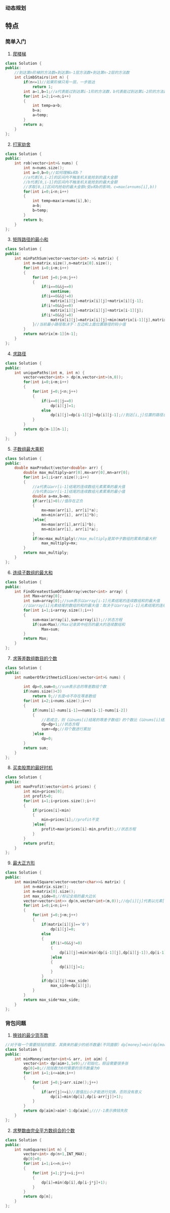 ### 动态规划
## 特点
### 简单入门  
1. [爬楼梯](https://leetcode-cn.com/problems/climbing-stairs/)
```C++
class Solution {
public:
    //到达第n阶梯的方法数=到达第n-1层方法数+到达第n-2层的方法数
    int climbStairs(int n) {
        if(n<=1)//如果阶梯只有一层，一步抵达
            return 1;
        int a=1,b=1;//a代表能过到达第i-1阶的方法数，b代表能过到达第i-2阶的方法数
        for(int i=2;i<=n;i++)
        {
            int temp=a+b;
            b=a;
            a=temp;
        }
        return a;
    }
};
```
2. [打家劫舍](https://leetcode-cn.com/problems/house-robber/) 
``` C++
class Solution {
public:
    int rob(vector<int>& nums) {
        int n=nums.size();
        int a=0,b=0;//如何理解a和b？
        //a代表[0,i-2]的区间内不触发机关能抢到的最大金额
        //b代表[0,i-1]的区间内不触发机关能抢到的最大金额
        //求取[0,i]区间内抢劫的最大金额c受a和b的影响，c=max(a+nums[i],b))
        for(int i=0;i<n;i++)
        {   
            int temp=max(a+nums[i],b);
            a=b;
            b=temp;
        }
        return b;
    }
};
```
3. [矩阵路径的最小和](https://www.nowcoder.com/practice/7d21b6be4c6b429bb92d219341c4f8bb?tpId=188&&tqId=38601&rp=1&ru=/activity/oj&qru=/ta/job-code-high-week/question-ranking) 
```C++
class Solution {
public:
    int minPathSum(vector<vector<int> >& matrix) {
        int m=matrix.size(),n=matrix[0].size();
        for(int i=0;i<m;i++)
        {
            for(int j=0;j<n;j++)
            {
                if(i==0&&j==0)
                    continue;
                if(i==0&&j!=0)
                    matrix[i][j]=matrix[i][j]+matrix[i][j-1];
                if(i!=0&&j==0)
                    matrix[i][j]=matrix[i][j]+matrix[i-1][j];
                if(i!=0&&j!=0)
                    matrix[i][j]=matrix[i][j]+min(matrix[i-1][j],matrix[i][j-1]);//状态转移方程
            }//当前最小路径取决于：左边和上面位置路径的较小值
        }
        return matrix[m-1][n-1];
    }
};
```
4. [求路径](https://www.nowcoder.com/practice/166eaff8439d4cd898e3ba933fbc6358?tpId=188&&tqId=38657&rp=1&ru=/activity/oj&qru=/ta/job-code-high-week/question-ranking)  
```C++
class Solution {
public:
    int uniquePaths(int m, int n) {
        vector<vector<int> > dp(m,vector<int>(n,0));
        for(int i=0;i<m;i++)
        {
            for(int j=0;j<n;j++)
            {
                if(i==0||j==0)
                    dp[i][j]=1;
                else
                    dp[i][j]=dp[i-1][j]+dp[i][j-1];//到达[i,j]位置的路径总数=到达[i-1,j]位置的路径总数+到达[i,j-1]位置的路径总数
            }
        }
        return dp[m-1][n-1];
    }   
};
``` 
5. [子数组最大乘积](https://www.nowcoder.com/practice/9c158345c867466293fc413cff570356?tpId=188&&tqId=38656&rp=1&ru=/ta/job-code-high-week&qru=/ta/job-code-high-week/question-ranking)
```C++
class Solution {
public:
    double maxProduct(vector<double> arr) {
        double max_multiply=arr[0],mx=arr[0],mn=arr[0];
        for(int i=1;i<arr.size();i++)
        {   
            //a代表以arr[i-1]结尾的连续数组元素累乘的最大值
            //b代表以arr[i-1]结尾的连续数组元素累乘的最小值
            double a=mx,b=mn;
            if(arr[i]>0)//值存在正负
            {
                mx=max(arr[i], arr[i]*a);
                mn=min(arr[i], arr[i]*b);
            }else{
                mx=max(arr[i],arr[i]*b);
                mn=min(arr[i], arr[i]*a);
            }
            if(mx>max_multiply)//max_multiply是其中子数组的累乘的最大积
                max_multiply=mx;
        }
        return max_multiply;
    }
};
```
6. [连续子数组的最大和](https://www.nowcoder.com/practice/459bd355da1549fa8a49e350bf3df484?tpId=188&&tqId=38594&rp=1&ru=/activity/oj&qru=/ta/job-code-high-week/question-ranking) 
```C++
class Solution {
public:
    int FindGreatestSumOfSubArray(vector<int> array) {
        int Max=array[0];
        int sum=array[0];//sum表示以array[i-1]元素结尾的连续数组和的最大值
        //以array[i]元素结尾的数组的和的最大值：取决于以array[i-1]元素结尾的连续数组和的最大值和array[i]的值
        for(int i=1;i<array.size();i++)
        {
            sum=max(array[i],sum+array[i]);//状态方程
            if(sum>Max)//Max记录其中经历的最大的连续数组和
                Max=sum;
        }   
        return Max;
    }
};
```
7. [求等差数组数目的个数](https://leetcode-cn.com/problems/arithmetic-slices/)
```C++
class Solution {
public:
    int numberOfArithmeticSlices(vector<int>& nums) {
    
        int dp=0,sum=0;//sum表示总的等差数组个数
        if(nums.size()<3)
            return 0;//长度<0不存在等差数组
        for(int i=2;i<nums.size();i++)
        {
            if(nums[i]-nums[i-1]==nums[i-1]-nums[i-2])
            {   
                //若成立，则《以nums[i]结尾的等差子数组》的个数比《以nums[i]结尾的等差子数组》个数多一个，多了那个是：(nums[i-2],nums[i-1],nums[i])
                dp=dp+1;//状态方程
                sum+=dp;//将个数进行累加
            }else
                dp=0;
        }
        return sum;
    }
};
```
8. [买卖股票的最好时机](https://www.nowcoder.com/practice/64b4262d4e6d4f6181cd45446a5821ec?tpId=117&&tqId=37717) 
```C++
class Solution {
public:
    int maxProfit(vector<int>& prices) {
        int min=prices[0];
        int profit=0;
        for(int i=1;i<prices.size();i++)
        {
            if(prices[i]<min)
            {
                min=prices[i];//profit不变
            }else{
                profit=max(prices[i]-min,profit);//状态方程
            }
        }
        return profit;
    }
};
```
9. [最大正方形](https://leetcode-cn.com/problems/maximal-square/)
```C++
class Solution {
public:
    int maximalSquare(vector<vector<char>>& matrix) {
        int n=matrix.size();
        int m=matrix[0].size();
        int max_side=0;//标记全局的最大边长
        vector<vector<int>> dp(n,vector<int>(m,0));//dp[i][j]代表以元素[i,j]为右下角的最大正方形的边长
        for(int i=0;i<n;i++)
        {
            for(int j=0;j<m;j++)
            {
                if(matrix[i][j]=='0')
                    dp[i][j]=0;
                else
                {
                    if(i!=0&&j!=0)
                    {
                        dp[i][j]=min(min(dp[i-1][j],dp[i][j-1]),dp[i-1][j-1])+1;//状态转移方程
                    }else
                    {
                        dp[i][j]=1;
                    }
                }
                if(dp[i][j]>max_side)
                    max_side=dp[i][j];
            }
        }
        return max_side*max_side;
    }
};
```
### 背包问题
1. [换钱的最少货币数](https://www.nowcoder.com/practice/3911a20b3f8743058214ceaa099eeb45?tpId=188&&tqId=38635&rp=1&ru=/activity/oj&qru=/ta/job-code-high-week/question-ranking)
```C++
//对于每一个需要找钱的额度，其换来的最少的纸币数量(不同面额）dp[money]=min(dp[money],dp[money-某一面额]+1)
class Solution {
public:
    int minMoney(vector<int>& arr, int aim) {
        vector<int> dp(aim+1,1e9);//初始化，假设需要很多张
        dp[0]=0;//找钱数为0时需要的货币数量为0
        for(int i=1;i<=aim;i++)
        {
            for(int j=0;j<arr.size();j++)
            {   
                if(arr[j]<=i)//面值比i小才能进行兑换，否则没有意义
                    dp[i]=min(dp[i],dp[i-arr[j]]+1);
            }
        }
        return dp[aim]>aim?-1:dp[aim];////-1表示换钱失败
    }
};
```
2. [求整数由完全平方数组合的个数](https://leetcode-cn.com/problems/perfect-squares/)
```C++
class Solution {
public:
    int numSquares(int n) {
        vector<int> dp(n+1,INT_MAX);
        dp[0]=0;
        for(int i=1;i<=n;i++)
        {
            for(int j=1;j*j<=i;j++)
            {
                dp[i]=min(dp[i],dp[i-j*j]+1);
            }
        }
        return dp[n];
    }
};
```
